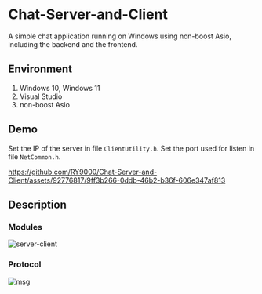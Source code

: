 # Chat-Server-and-Client

A simple chat application running on Windows using non-boost Asio, including the backend and the frontend.

## Environment

1. Windows 10, Windows 11
2. Visual Studio
3. non-boost Asio

## Demo

Set the IP of the server in file `ClientUtility.h`. Set the port used for listen in file `NetCommon.h`. 

https://github.com/RY9000/Chat-Server-and-Client/assets/92776817/9ff3b266-0ddb-46b2-b36f-606e347af813

## Description

### Modules

![server-client](https://github.com/RY9000/Chat-Server-and-Client-/assets/92776817/23e1ad01-83e1-420c-ab2e-f94901575d4d)

### Protocol

![msg](https://github.com/RY9000/Chat-Server-and-Client-/assets/92776817/3e33b4fb-f0b1-435b-a628-36c175f70b89)
